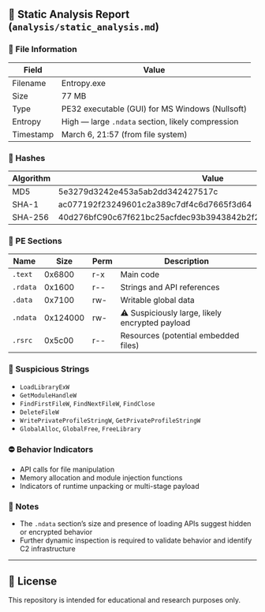 ## 📄 Static Analysis Report (`analysis/static_analysis.md`)
### 📁 File Information
| Field        | Value                                               |
|--------------|-----------------------------------------------------|
| Filename     | Entropy.exe                                         |
| Size         | 77 MB                                               |
| Type         | PE32 executable (GUI) for MS Windows (Nullsoft)    |
| Entropy      | High — large `.ndata` section, likely compression  |
| Timestamp    | March 6, 21:57 (from file system)                   |

### 🔐 Hashes
| Algorithm | Value                                                   |
|-----------|---------------------------------------------------------|
| MD5       | 5e3279d3242e453a5ab2dd342427517c                        |
| SHA-1     | ac077192f23249601c2a389c7df4c6d7665f3d64               |
| SHA-256   | 40d276bfC90c67f621bc25acfdec93b3943842b2f2b5446a8fe370065c1d9402 |

### 🧰 PE Sections
| Name     | Size     | Perm | Description                                        |
|----------|----------|------|----------------------------------------------------|
| `.text`  | 0x6800   | r-x  | Main code                                          |
| `.rdata` | 0x1600   | r--  | Strings and API references                         |
| `.data`  | 0x7100   | rw-  | Writable global data                               |
| `.ndata` | 0x124000 | rw-  | ⚠️ Suspiciously large, likely encrypted payload |
| `.rsrc`  | 0x5c00   | r--  | Resources (potential embedded files)               |

### 🧐 Suspicious Strings
- `LoadLibraryExW`
- `GetModuleHandleW`
- `FindFirstFileW`, `FindNextFileW`, `FindClose`
- `DeleteFileW`
- `WritePrivateProfileStringW`, `GetPrivateProfileStringW`
- `GlobalAlloc`, `GlobalFree`, `FreeLibrary`

### ⛔️ Behavior Indicators
- API calls for file manipulation
- Memory allocation and module injection functions
- Indicators of runtime unpacking or multi-stage payload

### 🧠 Notes
- The `.ndata` section’s size and presence of loading APIs suggest hidden or encrypted behavior
- Further dynamic inspection is required to validate behavior and identify C2 infrastructure

---

## 🔗 License
This repository is intended for educational and research purposes only.


